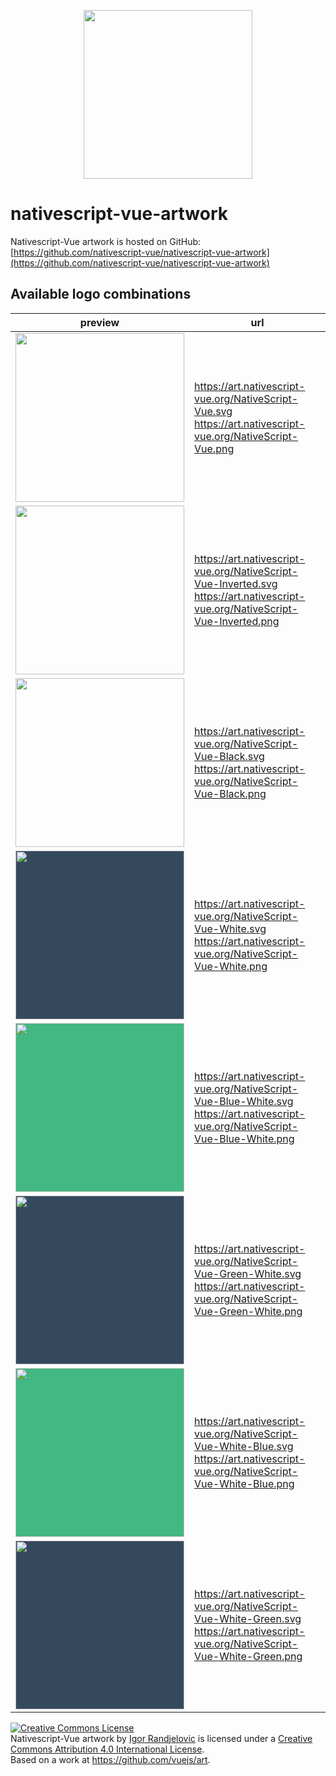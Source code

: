 <p align="center">
    <a href="https://nativescript-vue.org">
        <img src="https://art.nativescript-vue.org/NativeScript-Vue.svg" width="270">
    </a>
</p>

# nativescript-vue-artwork

Nativescript-Vue artwork is hosted on GitHub: [https://github.com/nativescript-vue/nativescript-vue-artwork](https://github.com/nativescript-vue/nativescript-vue-artwork)

## Available logo combinations

| preview | url |
|---------|-----|
| <img src="https://art.nativescript-vue.org/NativeScript-Vue.svg" width="270"> | https://art.nativescript-vue.org/NativeScript-Vue.svg <br> https://art.nativescript-vue.org/NativeScript-Vue.png |
| <img src="https://art.nativescript-vue.org/NativeScript-Vue-Inverted.svg" width="270"> | https://art.nativescript-vue.org/NativeScript-Vue-Inverted.svg <br> https://art.nativescript-vue.org/NativeScript-Vue-Inverted.png |
| <img src="https://art.nativescript-vue.org/NativeScript-Vue-Black.svg" width="270"> | https://art.nativescript-vue.org/NativeScript-Vue-Black.svg <br> https://art.nativescript-vue.org/NativeScript-Vue-Black.png |
| <img src="https://art.nativescript-vue.org/NativeScript-Vue-White.svg" width="270" style="background-color: #35495e;"> | https://art.nativescript-vue.org/NativeScript-Vue-White.svg <br> https://art.nativescript-vue.org/NativeScript-Vue-White.png |
| <img src="https://art.nativescript-vue.org/NativeScript-Vue-Blue-White.svg" width="270" style="background-color: #42b883;"> | https://art.nativescript-vue.org/NativeScript-Vue-Blue-White.svg <br> https://art.nativescript-vue.org/NativeScript-Vue-Blue-White.png |
| <img src="https://art.nativescript-vue.org/NativeScript-Vue-Green-White.svg" width="270" style="background-color: #35495e;"> | https://art.nativescript-vue.org/NativeScript-Vue-Green-White.svg <br> https://art.nativescript-vue.org/NativeScript-Vue-Green-White.png |
| <img src="https://art.nativescript-vue.org/NativeScript-Vue-White-Blue.svg" width="270" style="background-color: #42b883;"> | https://art.nativescript-vue.org/NativeScript-Vue-White-Blue.svg <br> https://art.nativescript-vue.org/NativeScript-Vue-White-Blue.png |
| <img src="https://art.nativescript-vue.org/NativeScript-Vue-White-Green.svg" width="270" style="background-color: #35495e;"> | https://art.nativescript-vue.org/NativeScript-Vue-White-Green.svg <br> https://art.nativescript-vue.org/NativeScript-Vue-White-Green.png |



<a rel="license" href="http://creativecommons.org/licenses/by/4.0/"><img alt="Creative Commons License" style="border-width:0" src="https://i.creativecommons.org/l/by/4.0/88x31.png" /></a><br /><span xmlns:dct="http://purl.org/dc/terms/" href="http://purl.org/dc/dcmitype/StillImage" property="dct:title" rel="dct:type">Nativescript-Vue artwork</span> by <a xmlns:cc="http://creativecommons.org/ns#" href="http://igor-randjelovic.com/" property="cc:attributionName" rel="cc:attributionURL">Igor Randjelovic</a> is licensed under a <a rel="license" href="http://creativecommons.org/licenses/by/4.0/">Creative Commons Attribution 4.0 International License</a>.<br />Based on a work at <a xmlns:dct="http://purl.org/dc/terms/" href="https://github.com/vuejs/art" rel="dct:source">https://github.com/vuejs/art</a>.
